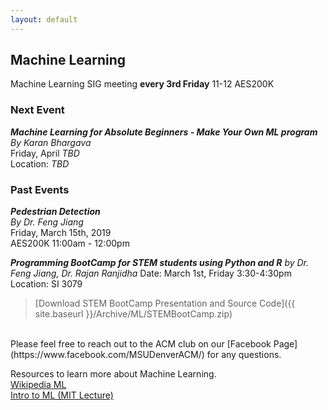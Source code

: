 ```yaml
---
layout: default
---
```

## Machine Learning
Machine Learning SIG meeting **every 3rd Friday** 11-12 AES200K

### Next Event<br>
***Machine Learning for Absolute Beginners - Make Your Own ML program***<br>
*By Karan Bhargava*<br>
Friday, April *TBD*<br>
Location: *TBD*
<br>

### Past Events<br>

***Pedestrian Detection***<br>
*By Dr. Feng Jiang*<br>
Friday, March 15th, 2019<br>
AES200K 11:00am - 12:00pm
<br>

***Programming BootCamp for STEM students using Python and R***
*by Dr. Feng Jiang, Dr. Rajan Ranjidha*
Date: March 1st, Friday 3:30-4:30pm
Location: SI 3079

>[Download STEM BootCamp Presentation and Source Code]({{ site.baseurl }}/Archive/ML/STEMBootCamp.zip)

<br>
Please feel free to reach out to the ACM club on our [Facebook Page](https://www.facebook.com/MSUDenverACM/) for any questions.
<br>


Resources to learn more about Machine Learning.<br>
[Wikipedia ML](https://en.wikipedia.org/wiki/Machine_learning)<br>
[Intro to ML (MIT Lecture)](https://ocw.mit.edu/courses/electrical-engineering-and-computer-science/6-0002-introduction-to-computational-thinking-and-data-science-fall-2016/lecture-videos/lecture-11-introduction-to-machine-learning/)<br>
